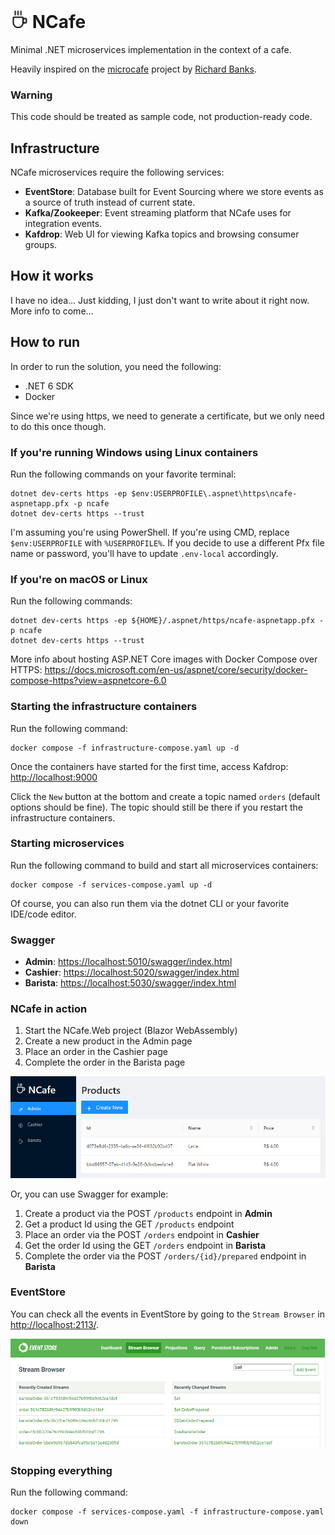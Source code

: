 # <img src="images/logo.svg?raw=true" alt="Logo" width="28" /> NCafe

Minimal .NET microservices implementation in the context of a cafe.

Heavily inspired on the [microcafe](https://github.com/rbanks54/microcafe) project by [Richard Banks](https://github.com/rbanks54).

### Warning

This code should be treated as sample code, not production-ready code.

## Infrastructure

NCafe microservices require the following services:

- **EventStore**: Database built for Event Sourcing where we store events as a source of truth instead of current state.
- **Kafka/Zookeeper**: Event streaming platform that NCafe uses for integration events.
- **Kafdrop**: Web UI for viewing Kafka topics and browsing consumer groups.

## How it works

I have no idea... Just kidding, I just don't want to write about it right now. More info to come...

## How to run

In order to run the solution, you need the following:

- .NET 6 SDK
- Docker

Since we're using https, we need to generate a certificate, but we only need to do this once though.

### If you're running Windows using Linux containers

Run the following commands on your favorite terminal:

    dotnet dev-certs https -ep $env:USERPROFILE\.aspnet\https\ncafe-aspnetapp.pfx -p ncafe
    dotnet dev-certs https --trust

I'm assuming you're using PowerShell. If you're using CMD, replace `$env:USERPROFILE` with `%USERPROFILE%`.
If you decide to use a different Pfx file name or password, you'll have to update `.env-local` accordingly.

### If you're on macOS or Linux

Run the following commands:

    dotnet dev-certs https -ep ${HOME}/.aspnet/https/ncafe-aspnetapp.pfx -p ncafe
    dotnet dev-certs https --trust

More info about hosting ASP.NET Core images with Docker Compose over HTTPS: https://docs.microsoft.com/en-us/aspnet/core/security/docker-compose-https?view=aspnetcore-6.0

### Starting the infrastructure containers

Run the following command:

    docker compose -f infrastructure-compose.yaml up -d

Once the containers have started for the first time, access Kafdrop: [http://localhost:9000](http://localhost:9000)

Click the `New` button at the bottom and create a topic named `orders` (default options should be fine).
The topic should still be there if you restart the infrastructure containers.

### Starting microservices

Run the following command to build and start all microservices containers:

    docker compose -f services-compose.yaml up -d

Of course, you can also run them via the dotnet CLI or your favorite IDE/code editor.

### Swagger

- **Admin**: [https://localhost:5010/swagger/index.html](https://localhost:5010/swagger/index.html)
- **Cashier**: [https://localhost:5020/swagger/index.html](https://localhost:5020/swagger/index.html)
- **Barista**: [https://localhost:5030/swagger/index.html](https://localhost:5030/swagger/index.html)

### NCafe in action

1. Start the NCafe.Web project (Blazor WebAssembly)
2. Create a new product in the Admin page
3. Place an order in the Cashier page
4. Complete the order in the Barista page

![Admin Screenshot](images/admin.png?raw=true)

Or, you can use Swagger for example:

1. Create a product via the POST `/products` endpoint in **Admin**
2. Get a product Id using the GET `/products` endpoint
3. Place an order via the POST `/orders` endpoint in **Cashier**
4. Get the order Id using the GET `/orders` endpoint in **Barista**
5. Complete the order via the POST `/orders/{id}/prepared` endpoint in **Barista**

### EventStore

You can check all the events in EventStore by going to the `Stream Browser`
in [http://localhost:2113/](http://localhost:2113/).

![EventStore Screenshot](images/eventstore.png?raw=true)

### Stopping everything

Run the following command:

    docker compose -f services-compose.yaml -f infrastructure-compose.yaml down
